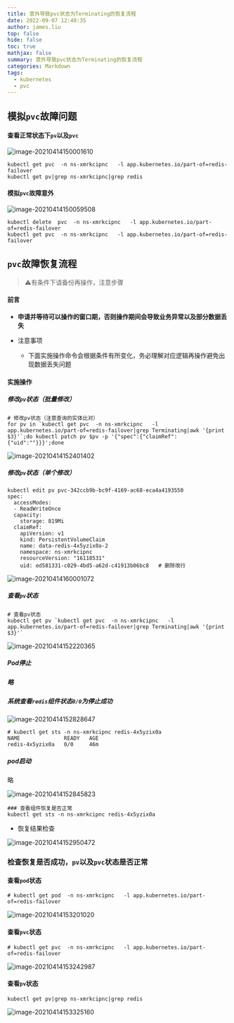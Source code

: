 ```yaml
---
title: 意外导致pvc状态为Terminating的恢复流程
date: 2022-09-07 12:40:35
author: james.liu
top: false
hide: false
toc: true
mathjax: false
summary: 意外导致pvc状态为Terminating的恢复流程
categories: Markdown
tags:
  - kubernetes
  - pvc
---
```


## 模拟`pvc`故障问题

#### 查看正常状态下`pv`以及`pvc`

  ![image-20210414150001610](https://buleye.oss-cn-shenzhen.aliyuncs.com/images/202209081501275.png)

  ```
  kubectl get pvc  -n ns-xmrkcipnc   -l app.kubernetes.io/part-of=redis-failover
  kubectl get pv|grep ns-xmrkcipnc|grep redis
  ```

#### 模拟`pvc`故障意外

  ![image-20210414150059508](https://buleye.oss-cn-shenzhen.aliyuncs.com/images/202209081501917.png)

  ```
  kubectl delete  pvc  -n ns-xmrkcipnc   -l app.kubernetes.io/part-of=redis-failover
  kubectl get pvc  -n ns-xmrkcipnc   -l app.kubernetes.io/part-of=redis-failover
  ```

  

  ## `pvc`故障恢复流程

> ⚠️有条件下请备份再操作，注意步骤

#### 前言

- **申请并等待可以操作的窗口期，否则操作期间会导致业务异常以及部分数据丢失**

- 注意事项
  - 下面实施操作命令会根据条件有所变化，务必理解对应逻辑再操作避免出现数据丢失问题

#### 实施操作

##### **修改`pv`状态（批量修改）**

  ```
  # 修改pv状态（注意查询的实体比对）
  for pv in `kubectl get pvc  -n ns-xmrkcipnc   -l app.kubernetes.io/part-of=redis-failover|grep Terminating|awk '{print $3}'`;do kubectl patch pv $pv -p '{"spec":{"claimRef":{"uid":""}}}';done
  ```

  ![image-20210414152401402](https://buleye.oss-cn-shenzhen.aliyuncs.com/images/202209081501435.png)



##### 修改`pv`状态（单个修改）

  ```
  kubectl edit pv pvc-342ccb9b-bc9f-4169-ac68-eca4a4193550
  spec:
    accessModes:
    - ReadWriteOnce
    capacity:
      storage: 819Mi
    claimRef:
      apiVersion: v1
      kind: PersistentVolumeClaim
      name: data-redis-4x5yzix0a-2
      namespace: ns-xmrkcipnc
      resourceVersion: "16118531"
      uid: ed581331-c029-4bd5-a62d-c41913b06bc8   # 删除改行
  ```

![image-20210414160001072](https://buleye.oss-cn-shenzhen.aliyuncs.com/images/202209081501611.png)

##### 查看`pv`状态

  ```
  # 查看pv状态
  kubectl get pv `kubectl get pvc  -n ns-xmrkcipnc   -l app.kubernetes.io/part-of=redis-failover|grep Terminating|awk '{print $3}'`
  ```

  ![image-20210414152220365](https://buleye.oss-cn-shenzhen.aliyuncs.com/images/202209081501286.png)

##### Pod停止

##### 略  

##### 系统查看`redis`组件状态`0/0`为停止成功

  ![image-20210414152828647](https://buleye.oss-cn-shenzhen.aliyuncs.com/images/202209081501925.png)

  ```
  # kubectl get sts -n ns-xmrkcipnc redis-4x5yzix0a
  NAME              READY   AGE
  redis-4x5yzix0a   0/0     46m
  ```

##### pod启动

略

![image-20210414152845823](https://buleye.oss-cn-shenzhen.aliyuncs.com/images/202209081502302.png)

```
### 查看组件恢复是否正常
kubectl get sts -n ns-xmrkcipnc redis-4x5yzix0a
```

- 恢复结果检查

![image-20210414152950472](https://buleye.oss-cn-shenzhen.aliyuncs.com/images/202209081502715.png)



### 检查恢复是否成功，`pv`以及`pvc`状态是否正常

#### 查看`pod`状态

  ```
  # kubectl get pod  -n ns-xmrkcipnc   -l app.kubernetes.io/part-of=redis-failover
  ```

  ![image-20210414153201020](https://buleye.oss-cn-shenzhen.aliyuncs.com/images/202209081502231.png)

#### 查看`pvc`状态

  ```
  # kubectl get pvc  -n ns-xmrkcipnc   -l app.kubernetes.io/part-of=redis-failover
  ```

  ![image-20210414153242987](https://buleye.oss-cn-shenzhen.aliyuncs.com/images/202209081502803.png)

#### 查看`pv`状态

  ```
  kubectl get pv|grep ns-xmrkcipnc|grep redis
  ```

  ![image-20210414153325160](https://buleye.oss-cn-shenzhen.aliyuncs.com/images/202209081502052.png)

